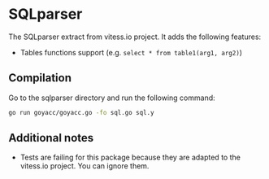 # SQLparser

The SQLparser extract from vitess.io project. It adds the following features:

- Tables functions support (e.g. `select * from table1(arg1, arg2)`)

## Compilation

Go to the sqlparser directory and run the following command:

```bash
go run goyacc/goyacc.go -fo sql.go sql.y
```

## Additional notes

- Tests are failing for this package because they are adapted to the vitess.io project. You can ignore them.
